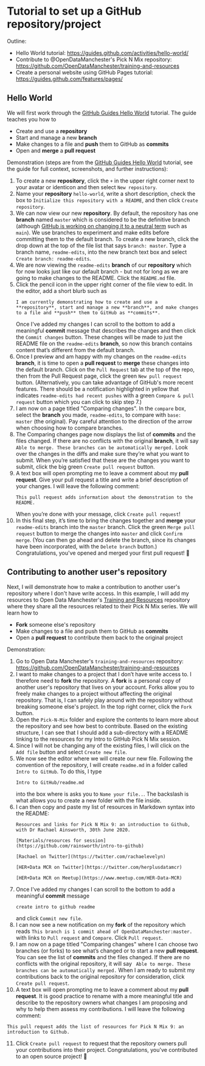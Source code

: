 # Tutorial to set up a GitHub repository/project

Outline:
   - Hello World tutorial: https://guides.github.com/activities/hello-world/
   - Contribute to @OpenDataManchester's Pick N Mix repository: https://github.com/OpenDataManchester/training-and-resources
   - Create a personal website using GitHub Pages tutorial: https://guides.github.com/features/pages/


## Hello World

We will first work through the [GitHub Guides Hello World](https://guides.github.com/activities/hello-world/) tutorial. The guide teaches you how to 
- Create and use a **repository**
- Start and manage a new **branch**
- Make changes to a file and **push** them to GitHub as **commits**
- Open and **merge** a **pull request**

Demonstration (steps are from the [GitHub Guides Hello World](https://guides.github.com/activities/hello-world/) tutorial, see the guide for full context, screenshots, and further instructions):
1. To create a new **repository**, click the `+` in the upper right corner next to your avatar or identicon and then select `New repository`.
2. Name your **repository** `hello-world`, write a short description, check the box to `Initialize this repository with a README`, and then click `Create repository`.
3. We can now view our new **repository**. By default, the repository has one **branch** named `master` which is considered to be the definitive branch (although [GitHub is working on changing it to a neutral term](https://www.bbc.co.uk/news/technology-53050955) such as `main`). We use branches to experiment and make edits before committing them to the default branch. To create a new branch, click the drop down at the top of the file list that says `branch: master`. Type a branch name, `readme-edits`, into the new branch text box and select `Create branch: readme-edits`.
4. We are now viewing the `readme-edits` **branch** of our **repository** which for now looks just like our default branch - but not for long as we are going to make changes to the README. Click the `README.md` file.
5. Click the pencil icon in the upper right corner of the file view to edit. In the editor, add a short blurb such as
   ```
   I am currently demonstrating how to create and use a **repository**, start and manage a new **branch**, and make changes to a file and **push** them to GitHub as **commits**.
   ```
   Once I've added my changes I can scroll to the bottom to add a meaningful **commit** message that describes the changes and then click the `Commit changes` button. These changes will be made to just the README file on the `readme-edits` **branch**, so now this branch contains content that’s different from the default branch.
6. Once I preview and am happy with my changes on the `readme-edits` **branch**, it is time to open a **pull request** to **merge** these changes into the default branch. Click on the `Pull Request` tab at the top of the repo, then from the Pull Request page, click the green `New pull request` button. (Alternatively, you can take advantage of GitHub's more recent features. There should be a notification highlighted in yellow that indicates `readme-edits had recent pushes` with a green `Compare & pull request` button which you can click to skip step 7.)
7. I am now on a page titled "Comparing changes". In the `compare` box, select the **branch** you made, `readme-edits`, to compare with `base: master` (the original). Pay careful attention to the direction of the arrow when choosing how to compare branches.
8. The Comparing changes page now displays the list of **commits** and the files changed. If there are no conflicts with the original **branch**, it will say ` Able to merge. These branches can be automatically merged.` Look over the changes in the diffs and make sure they’re what you want to submit. When you’re satisfied that these are the changes you want to submit, click the big green `Create pull request` button. 
9. A text box will open prompting me to leave a comment about my **pull request**. Give your pull request a title and write a brief description of your changes. I will leave the following comment:
   ```
   This pull request adds information about the demonstration to the README.
   ```
   When you’re done with your message, click `Create pull request`!
10. In this final step, it’s time to bring the changes together and **merge** your `readme-edits` branch into the `master` branch. Click the green `Merge pull request` button to merge the changes into `master` and click `Confirm merge`. (You can then go ahead and delete the branch, since its changes have been incorporated, with the `Delete branch` button.) Congratulations, you've opened and merged your first pull request! :tada:



## Contributing to another user's repository

Next, I will demonstrate how to make a contribution to another user's repository where I don't have write access. In this example, I will add my resources to Open Data Manchester's [Training and Resources](https://github.com/OpenDataManchester/training-and-resources) repository where they share all the resources related to their Pick N Mix series. We will learn how to 
- **Fork** someone else's repository
- Make changes to a file and push them to GitHub as **commits**
- Open a **pull request** to contribute them back to the original project 

Demonstration:
1. Go to Open Data Manchester's `training-and-resources` repository: https://github.com/OpenDataManchester/training-and-resources
2. I want to make changes to a project that I don’t have write access to. I therefore need to **fork** the repository. A **fork** is a personal copy of another user's repository that lives on your account. Forks allow you to freely make changes to a project without affecting the original repository. That is, I can safely play around with the repository without breaking someone else's project. In the top right corner, click the `Fork` button.
3. Open the `Pick-N-Mix` folder and explore the contents to learn more about the repository and see how best to contribute. Based on the existing structure, I can see that I should add a sub-directory with a README linking to the resources for my Intro to GitHub Pick N Mix session. 
3. Since I will not be changing any of the existing files, I will click on the `Add file` button and select `Create new file`.
4. We now see the editor where we will create our new file. Following the convention of the repository, I will create `readme.md` in a folder called `Intro to GitHub`. To do this, I type  
   ```
   Intro to GitHub/readme.md
   ```  
   into the box where is asks you to `Name your file..`. The backslash is what allows you to create a new folder with the file inside.
6. I can then copy and paste my list of resources in Markdown syntax into the README:
   ```
   Resources and links for Pick N Mix 9: an introduction to Github, with Dr Rachael Ainsworth, 30th June 2020.
   
   [Materials/resources for session](https://github.com/rainsworth/intro-to-github)
   
   [Rachael on Twitter](https://twitter.com/rachaelevelyn)
   
   [HER+Data MCR on Twitter](https://twitter.com/herplusdatamcr)
   
   [HER+Data MCR on Meetup](https://www.meetup.com/HER-Data-MCR)
   ```
7. Once I've added my changes I can scroll to the bottom to add a meaningful **commit** message 
   ```
   create intro to github readme
   ``` 
   and click `Commit new file`.
8. I can now see a new notification on my **fork** of the repository which reads `This branch is 1 commit ahead of OpenDataManchester:master.` with links to `Pull request` and `Compare`. Click `Pull request`. 
9. I am now on a page titled "Comparing changes" where I can choose two branches (or forks) to see what’s changed or to start a new **pull request**. You can see the list of **commits** and the files changed. If there are no conflicts with the original repository, it will say ` Able to merge. These branches can be automatically merged.` When I am ready to submit my contributions back to the original repository for consideration, click `Create pull request`. 
10. A text box will open prompting me to leave a comment about my **pull request**. It is good practice to rename with a more meaningful title and describe to the repository owners what changes I am proposing and why to help them assess my contributions. I will leave the following comment: 
   ```
   This pull request adds the list of resources for Pick N Mix 9: an introduction to Github.
   ```
11. Click `Create pull request` to request that the repository owners pull your contributions into their project. Congratulations, you've contributed to an open source project! :tada:

